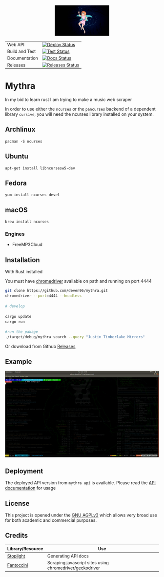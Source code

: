 <p align="center"><img src="assets/muse.jpeg" alt="mythra" height="100px"></p>

<div align="center">
  <table>
  <tr>
  <td>Web API</td>
    <td>
    <a href="https://github.com/deven96/mythra/actions/">
      <img src="https://github.com/deven96/mythra/workflows/Deploy%20to%20Heroku/badge.svg" alt="Deploy Status">
    </a>
    </td>
  </tr>
  <tr>
  <td>Build and Test</td>
    <td>
    <a href="https://github.com/deven96/mythra/actions/">
      <img src="https://github.com/deven96/mythra/workflows/Build%20and%20Test/badge.svg" alt="Test Status">
    </a>
    </td>
  </tr>
  <tr>
  <td>Documentation</td>
    <td>
    <a href="https://bisoncorps.stoplight.io/docs/mythra/reference/Mythra.v1.yaml/">
      <img src="https://github.com/deven96/mythra/workflows/Deploy%20docs%20to%20Stoplight/badge.svg" alt="Docs Status">
    </a>
    </td>
  </tr>
  <tr>
  <td>Releases</td>
    <td>
    <a href="https://github.com/deven96/mythra/releases">
      <img src="https://github.com/deven96/mythra/workflows/Release%20to%20GitHub/badge.svg" alt="Releases Status">
    </a>
    </td>
  </tr>
  </table>
</div>

# Mythra

In my bid to learn rust I am trying to make a music web scraper



In order to use either the `ncurses` or the `pancurses` backend of a dependent library `cursive`, you will need the ncurses library installed on your system.

## Archlinux

```
pacman -S ncurses
```

## Ubuntu

```
apt-get install libncursesw5-dev
```

## Fedora

```
yum install ncurses-devel
```

## macOS

```
brew install ncurses
```

### Engines

- FreeMP3Cloud


## Installation
With Rust installed

You must have [chromedriver](https://chromedriver.chromium.org/) available on path and running on port 4444

```bash
git clone https://github.com/deven96/mythra.git
chromedriver --port=4444 --headless

# develop

cargo update
cargo run

#run the pakage
./target/debug/mythra search --query "Justin Timberlake Mirrors"

```
Or download from Github [Releases](https://github.com/deven96/mythra/releases)

## Example

<p align="center"><img src="assets/example.gif" alt="mythra example"></p>

## Deployment

The deployed API version from `mythra api` is available. Please read the [API documentation](https://bisoncorps.stoplight.io/docs/mythra/reference/Mythra.v1.yaml) for usage

## License

This project is opened under the [GNU AGPLv3](https://github.com/deven96/mythra/blob/master/LICENSE) which allows very broad use for both academic and commercial purposes.


## Credits
Library/Resource | Use
------- | -----
[Stoplight](https://stoplight.io) | Generating API docs
[Fantoccini](https://github.com/jonhoo/fantoccini/) | Scraping javascript sites using chromedriver/geckodriver
